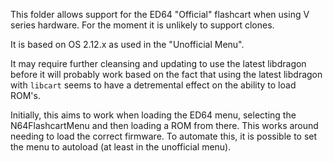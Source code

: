 This folder allows support for the ED64 "Official" flashcart when using V series hardware.
For the moment it is unlikely to support clones.

It is based on OS 2.12.x as used in the "Unofficial Menu".

It may require further cleansing and updating to use the latest libdragon before it will probably work based on the fact that using the latest libdragon with `libcart` seems to have a detremental effect on the ability to load ROM's.


Initially, this aims to work when loading the ED64 menu, selecting the N64FlashcartMenu and then loading a ROM from there. This works around needing to load the correct firmware. To automate this, it is possible to set the menu to autoload (at least in the unofficial menu).


